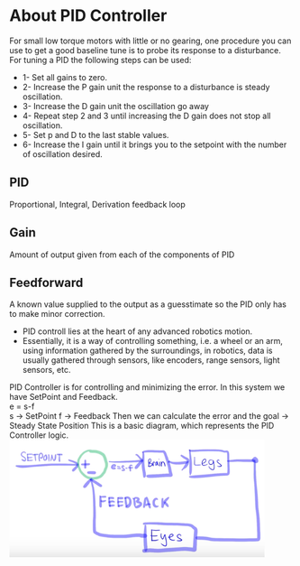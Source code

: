 # About PID Controller

For small low torque motors with little or no gearing, one procedure you can use to get a good baseline tune is to probe its response to a disturbance.
For tuning a PID the following steps can be used:
- 1- Set all gains to zero.
- 2- Increase the P gain unit the response to a disturbance is steady oscillation.
- 3- Increase the D gain unit the oscillation go away 
- 4- Repeat step 2 and 3 until increasing the D gain does not stop all oscillation.
- 5- Set p and D to the last stable values.
- 6- Increase the I gain until it brings you to the setpoint with the number of oscillation desired. 

## PID
  Proportional, Integral, Derivation feedback loop
  
## Gain
 Amount of output given from each of the components of PID

## Feedforward
A known value supplied to the output as a guesstimate so the PID only has to make minor correction.


* PID controll lies at the heart of any advanced robotics motion.
* Essentially, it is a way of controlling something, i.e. a wheel or an arm, using information gathered by the surroundings, in robotics, data is usually gathered through sensors, like encoders, range sensors, light sensors, etc.

PID Controller is for controlling and minimizing the error. In this system we have SetPoint and Feedback.  
e = s-f  
s -> SetPoint 
f -> Feedback
Then we can calculate the error and the goal -> Steady State Position
This is a basic diagram, which represents the PID Controller logic.
![The basic PID diagram](https://github.com/ParisaMousavi/AutomotiveFunctionalSafetyCompliance/blob/master/PIDBasicDiagram.png)
<!--stackedit_data:
eyJoaXN0b3J5IjpbNzE3NDkxNTEwLC03OTUwMTUxMTAsNTA4MD
M5NTY0LDEwNjUwMzk3MjIsMTI4MDQ2MDc4OF19
-->